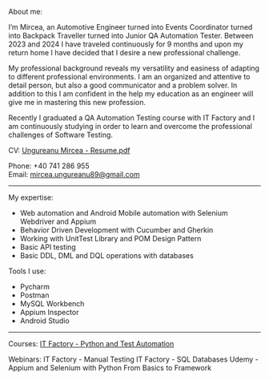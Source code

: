 About me:

I’m Mircea, an Automotive Engineer turned into Events Coordinator turned into Backpack Traveller turned into Junior QA Automation Tester. Between 2023 and 2024 I have traveled continuously for 9 months and upon my return home I have decided that I desire a new professional challenge.

My professional background reveals my versatility and easiness of adapting to different professional environments. I am an organized and attentive to detail person, but also a good communicator and a problem solver. In addition to this I am confident in the help my education as an engineer will give me in mastering this new profession.

Recently I graduated a QA Automation Testing course with IT Factory and I am continuously studying in order to learn and overcome the professional challenges of Software Testing.  

CV: [Ungureanu Mircea - Resume.pdf](https://github.com/user-attachments/files/18598384/Ungureanu.Mircea.-.Resume.pdf)

Phone: +40 741 286 955        
Email: mircea.ungureanu89@gmail.com        

--------------------------------------------------------------------------------------------------------------------------------------------------------------
My expertise:
- Web automation and Android Mobile automation with Selenium Webdriver and Appium
- Behavior Driven Development with Cucumber and Gherkin
- Working with UnitTest Library and POM Design Pattern
- Basic API testing 
- Basic DDL, DML and DQL operations with databases

Tools I use:
- Pycharm 
- Postman
- MySQL Workbench
- Appium Inspector
- Android Studio

---------------------------------------------------------------------------------------------------------------------------------------------------------------
Courses:
[IT Factory - Python and Test Automation](https://www.itfactory.ro/python-automation/?_gl=1*121a5xv*_gcl_au*NzE1MDM3MDY2LjE3MzgyMjY2MzA.)

Webinars:
IT Factory - Manual Testing
IT Factory - SQL Databases
Udemy - Appium and Selenium with Python From Basics to Framework



<!---
MirceaUn/MirceaUn is a ✨ special ✨ repository because its `README.md` (this file) appears on your GitHub profile.
You can click the Preview link to take a look at your changes.
--->
